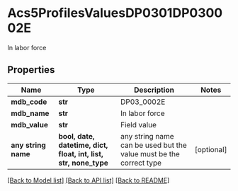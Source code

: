 # Acs5ProfilesValuesDP0301DP030002E

In labor force

## Properties
Name | Type | Description | Notes
------------ | ------------- | ------------- | -------------
**mdb_code** | **str** | DP03_0002E | 
**mdb_name** | **str** | In labor force | 
**mdb_value** | **str** | Field value | 
**any string name** | **bool, date, datetime, dict, float, int, list, str, none_type** | any string name can be used but the value must be the correct type | [optional]

[[Back to Model list]](../README.md#documentation-for-models) [[Back to API list]](../README.md#documentation-for-api-endpoints) [[Back to README]](../README.md)



